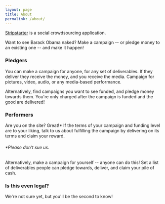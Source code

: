 ```yaml
---
layout: page
title: About
permalink: /about/
---
```


[Stripstarter](http://stripstarter.us) is a social crowdsourcing application.

Want to see Barack Obama naked?  Make a campaign -- or pledge money to an existing one -- and make it happen!

### Pledgers

You can make a campaign for anyone, for any set of deliverables.  If they deliver they receive the money, and you receive the media.  Campaign for pictures, video, audio, or any media-based performance.

Alternatively, find campaigns you want to see funded, and pledge money towards them.  You're only charged after the campaign is funded and the good are delivered!

### Performers

Are you on the site?  Great!*  If the terms of your campaign and funding level are to your liking, talk to us about fulfilling the campaign by delivering on its terms and claim your reward.

###### *Please don't sue us.

Alternatively, make a campaign for yourself -- anyone can do this!  Set a list of deliverables people can pledge towards, deliver, and claim your pile of cash.

### Is this even legal?

We're not sure yet, but you'll be the second to know!
